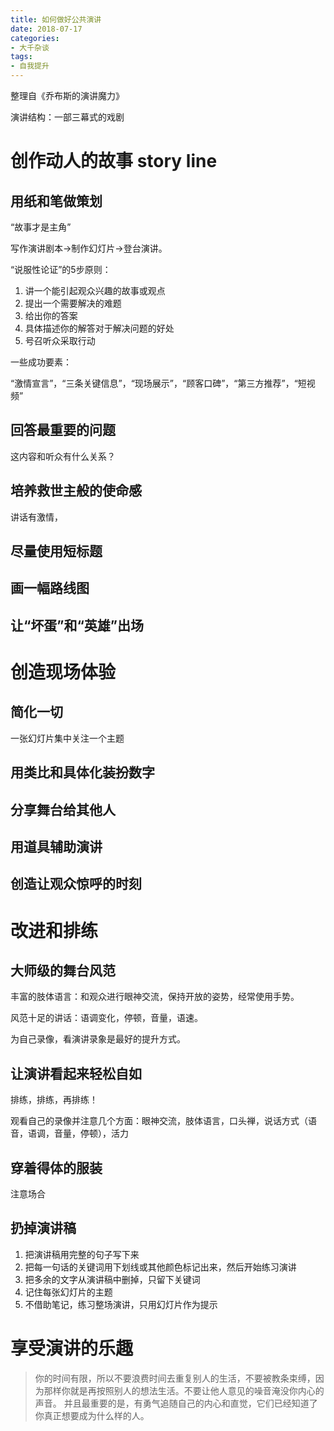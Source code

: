 ```yaml
---
title: 如何做好公共演讲
date: 2018-07-17
categories:
- 大千杂谈
tags:
- 自我提升
---
```


整理自《乔布斯的演讲魔力》

演讲结构：一部三幕式的戏剧

# 创作动人的故事 story line

## 用纸和笔做策划

“故事才是主角”

写作演讲剧本->制作幻灯片->登台演讲。

“说服性论证”的5步原则：

1. 讲一个能引起观众兴趣的故事或观点
2. 提出一个需要解决的难题
3. 给出你的答案
4. 具体描述你的解答对于解决问题的好处
5. 号召听众采取行动

一些成功要素：

“激情宣言”，“三条关键信息”，“现场展示”，“顾客口碑”，“第三方推荐”，“短视频”

## 回答最重要的问题

这内容和听众有什么关系？

## 培养救世主般的使命感

讲话有激情，

## 尽量使用短标题

## 画一幅路线图

## 让“坏蛋”和“英雄”出场

# 创造现场体验

## 简化一切

一张幻灯片集中关注一个主题

## 用类比和具体化装扮数字

## 分享舞台给其他人

## 用道具辅助演讲

## 创造让观众惊呼的时刻

# 改进和排练

## 大师级的舞台风范

丰富的肢体语言：和观众进行眼神交流，保持开放的姿势，经常使用手势。

风范十足的讲话：语调变化，停顿，音量，语速。

为自己录像，看演讲录象是最好的提升方式。

## 让演讲看起来轻松自如

排练，排练，再排练！

观看自己的录像并注意几个方面：眼神交流，肢体语言，口头禅，说话方式（语音，语调，音量，停顿），活力

## 穿着得体的服装

注意场合

## 扔掉演讲稿

1. 把演讲稿用完整的句子写下来
2. 把每一句话的关键词用下划线或其他颜色标记出来，然后开始练习演讲
3. 把多余的文字从演讲稿中删掉，只留下关键词
4. 记住每张幻灯片的主题
5. 不借助笔记，练习整场演讲，只用幻灯片作为提示


# 享受演讲的乐趣

> 你的时间有限，所以不要浪费时间去重复别人的生活，不要被教条束缚，因为那样你就是再按照别人的想法生活。不要让他人意见的噪音淹没你内心的声音。
> 并且最重要的是，有勇气追随自己的内心和直觉，它们已经知道了你真正想要成为什么样的人。